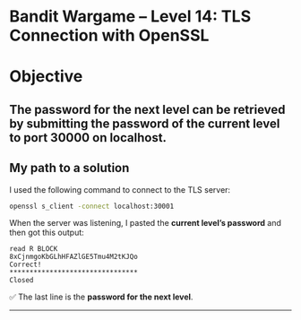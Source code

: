 
# Bandit Wargame – Level 14: TLS Connection with OpenSSL

# Objective

The password for the next level can be retrieved by submitting the password of the current level to
port 30000 on localhost.
---

## My path to a solution

I used the following command to connect to the TLS server:

```bash
openssl s_client -connect localhost:30001
````

When the server was listening, I pasted the **current level’s password** and then got this output:

```
read R BLOCK
8xCjnmgoKbGLhHFAZlGE5Tmu4M2tKJQo
Correct!
********************************
Closed
```

✅ The last line is the **password for the next level**.

---
